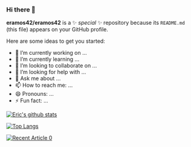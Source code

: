 ### Hi there 👋


**eramos42/eramos42** is a ✨ _special_ ✨ repository because its `README.md` (this file) appears on your GitHub profile.

Here are some ideas to get you started:

- 🔭 I’m currently working on ...
- 🌱 I’m currently learning ...
- 👯 I’m looking to collaborate on ...
- 🤔 I’m looking for help with ...
- 💬 Ask me about ...
- 📫 How to reach me: ...
- 😄 Pronouns: ...
- ⚡ Fun fact: ...

[![Eric's github stats](https://github-readme-stats.vercel.app/api?username=eramos42&count_private=true&show_icons=true&theme=radical&hide_rank=false)](https://github.com/anuraghazra/github-readme-stats)

[![Top Langs](https://github-readme-stats.vercel.app/api/top-langs/?username=eramos42)](https://github.com/eramos42/github-readme-stats)

<a target="_blank" href="https://github-readme-medium-recent-article.vercel.app/medium/@ericramos42/0"><img src="https://github-readme-medium-recent-article.vercel.app/medium/@ericramos42/0" alt="Recent Article 0">
